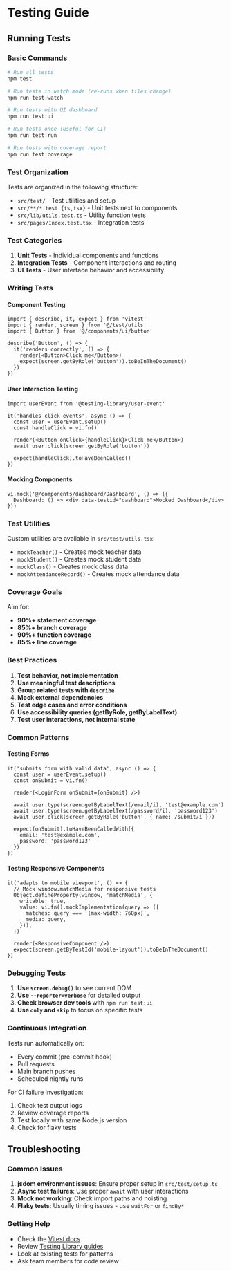 # Testing Guide

## Running Tests

### Basic Commands
```bash
# Run all tests
npm test

# Run tests in watch mode (re-runs when files change)
npm run test:watch

# Run tests with UI dashboard
npm run test:ui

# Run tests once (useful for CI)
npm run test:run

# Run tests with coverage report
npm run test:coverage
```

### Test Organization

Tests are organized in the following structure:
- `src/test/` - Test utilities and setup
- `src/**/*.test.{ts,tsx}` - Unit tests next to components
- `src/lib/utils.test.ts` - Utility function tests
- `src/pages/Index.test.tsx` - Integration tests

### Test Categories

1. **Unit Tests** - Individual components and functions
2. **Integration Tests** - Component interactions and routing
3. **UI Tests** - User interface behavior and accessibility

### Writing Tests

#### Component Testing
```tsx
import { describe, it, expect } from 'vitest'
import { render, screen } from '@/test/utils'
import { Button } from '@/components/ui/button'

describe('Button', () => {
  it('renders correctly', () => {
    render(<Button>Click me</Button>)
    expect(screen.getByRole('button')).toBeInTheDocument()
  })
})
```

#### User Interaction Testing
```tsx
import userEvent from '@testing-library/user-event'

it('handles click events', async () => {
  const user = userEvent.setup()
  const handleClick = vi.fn()
  
  render(<Button onClick={handleClick}>Click me</Button>)
  await user.click(screen.getByRole('button'))
  
  expect(handleClick).toHaveBeenCalled()
})
```

#### Mocking Components
```tsx
vi.mock('@/components/dashboard/Dashboard', () => ({
  Dashboard: () => <div data-testid="dashboard">Mocked Dashboard</div>
}))
```

### Test Utilities

Custom utilities are available in `src/test/utils.tsx`:
- `mockTeacher()` - Creates mock teacher data
- `mockStudent()` - Creates mock student data
- `mockClass()` - Creates mock class data
- `mockAttendanceRecord()` - Creates mock attendance data

### Coverage Goals

Aim for:
- **90%+ statement coverage**
- **85%+ branch coverage**
- **90%+ function coverage**
- **85%+ line coverage**

### Best Practices

1. **Test behavior, not implementation**
2. **Use meaningful test descriptions**
3. **Group related tests with `describe`**
4. **Mock external dependencies**
5. **Test edge cases and error conditions**
6. **Use accessibility queries (getByRole, getByLabelText)**
7. **Test user interactions, not internal state**

### Common Patterns

#### Testing Forms
```tsx
it('submits form with valid data', async () => {
  const user = userEvent.setup()
  const onSubmit = vi.fn()
  
  render(<LoginForm onSubmit={onSubmit} />)
  
  await user.type(screen.getByLabelText(/email/i), 'test@example.com')
  await user.type(screen.getByLabelText(/password/i), 'password123')
  await user.click(screen.getByRole('button', { name: /submit/i }))
  
  expect(onSubmit).toHaveBeenCalledWith({
    email: 'test@example.com',
    password: 'password123'
  })
})
```

#### Testing Responsive Components
```tsx
it('adapts to mobile viewport', () => {
  // Mock window.matchMedia for responsive tests
  Object.defineProperty(window, 'matchMedia', {
    writable: true,
    value: vi.fn().mockImplementation(query => ({
      matches: query === '(max-width: 768px)',
      media: query,
    })),
  })
  
  render(<ResponsiveComponent />)
  expect(screen.getByTestId('mobile-layout')).toBeInTheDocument()
})
```

### Debugging Tests

1. **Use `screen.debug()`** to see current DOM
2. **Use `--reporter=verbose`** for detailed output
3. **Check browser dev tools** with `npm run test:ui`
4. **Use `only` and `skip`** to focus on specific tests

### Continuous Integration

Tests run automatically on:
- Every commit (pre-commit hook)
- Pull requests
- Main branch pushes
- Scheduled nightly runs

For CI failure investigation:
1. Check test output logs
2. Review coverage reports
3. Test locally with same Node.js version
4. Check for flaky tests

## Troubleshooting

### Common Issues

1. **jsdom environment issues**: Ensure proper setup in `src/test/setup.ts`
2. **Async test failures**: Use proper `await` with user interactions
3. **Mock not working**: Check import paths and hoisting
4. **Flaky tests**: Usually timing issues - use `waitFor` or `findBy*`

### Getting Help

- Check the [Vitest docs](https://vitest.dev/)
- Review [Testing Library guides](https://testing-library.com/docs/)
- Look at existing tests for patterns
- Ask team members for code review
